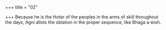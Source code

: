 +++
title = "02"

+++
Because he is the Hotar of the peoples in the arms of skill throughout  the days,
Agni allots the oblation in the proper sequence, like Bhaga a wish.